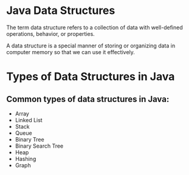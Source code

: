 # Java Data Structures

The term data structure refers to a collection of data with well-defined 
operations, behavior, or properties. 

A data structure is a special manner of storing or organizing data in computer memory 
so that we can use it effectively.

# Types of Data Structures in Java
## Common types of data structures in Java:
- Array
- Linked List
- Stack
- Queue
- Binary Tree
- Binary Search Tree
- Heap
- Hashing
- Graph
